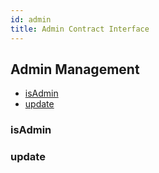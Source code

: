 ```yaml
---
id: admin
title: Admin Contract Interface
---
```


<h2 class="hover-list">Admin Management</h2>

* [isAdmin](#isAdmin)
* [update](#update)

### isAdmin
### update
